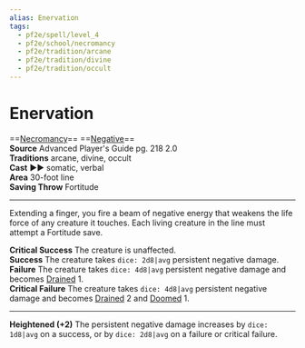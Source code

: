 ```yaml
---
alias: Enervation
tags:
  - pf2e/spell/level_4
  - pf2e/school/necromancy
  - pf2e/tradition/arcane
  - pf2e/tradition/divine
  - pf2e/tradition/occult
---
```


# Enervation

==[Necromancy](Necromancy.md)== ==[Negative](Negative.md)==  
__Source__ Advanced Player's Guide pg. 218 2.0  
**Traditions** arcane, divine, occult  
**Cast** ►► somatic, verbal  
**Area** 30-foot line  
**Saving Throw** Fortitude

---

Extending a finger, you fire a beam of negative energy that weakens the life force of any creature it touches. Each living creature in the line must attempt a Fortitude save.

**Critical Success** The creature is unaffected.  
**Success** The creature takes `dice: 2d8|avg` persistent negative damage.  
**Failure** The creature takes `dice: 4d8|avg` persistent negative damage and becomes [Drained](Drained.md) 1.  
**Critical Failure** The creature takes `dice: 4d8|avg` persistent negative damage and becomes [Drained](Drained.md) 2 and [Doomed](Doomed.md) 1.

<hr>

**Heightened (+2)** The persistent negative damage increases by `dice: 1d8|avg` on a success, or by `dice: 2d8|avg` on a failure or critical failure.
